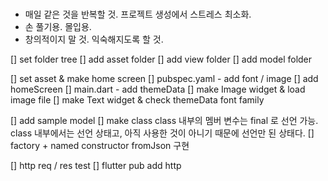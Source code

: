 #
- 매일 같은 것을 반복할 것. 프로젝트 생성에서 스트레스 최소화.
- 손 풀기용. 몰입용.
- 창의적이지 말 것. 익숙해지도록 할 것.

[] set folder tree
    [] add asset folder
    [] add view folder
    [] add model folder

[] set asset & make home screen
    [] pubspec.yaml - add font / image
    [] add homeScreen
    [] main.dart - add themeData
    [] make Image widget & load image file
    [] make Text widget & check themeData font family

[] add sample model
    [] make class
        class 내부의 멤버 변수는 final 로 선언 가능.
        class 내부에서는 선언 상태고, 아직 사용한 것이 아니기 때문에 선언만 된 상태다.
    [] factory + named constructor
        fromJson 구현

[] http req / res test
    [] flutter pub add http